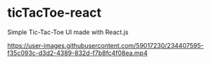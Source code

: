 # ticTacToe-react
Simple Tic-Tac-Toe UI made with React.js



https://user-images.githubusercontent.com/59017230/234407595-f35c093c-d3d2-4389-832d-f7b8fc4f08ea.mp4

